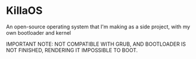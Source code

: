 # KillaOS
An open-source operating system that I'm making as a side project, with my own bootloader and kernel

IMPORTANT NOTE: NOT COMPATIBLE WITH GRUB, AND BOOTLOADER IS NOT FINISHED, RENDERING IT IMPOSSIBLE TO BOOT. 
